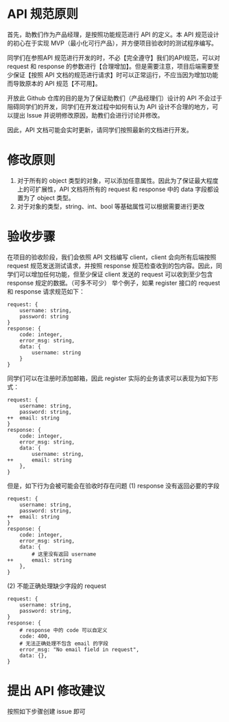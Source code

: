 # API 规范原则
首先，助教们作为产品经理，是按照功能规范进行 API 的定义。本 API 规范设计的初心在于实现 MVP（最小化可行产品），并方便项目验收时的测试程序编写。

同学们在参照API 规范进行开发的时，不必【完全遵守】我们的API规范，可以对 request 和 response 的参数进行【合理增加】。但是需要注意，项目后端需要至少保证【按照 API 文档的规范进行请求】时可以正常运行，不应当因为增加功能而导致原本的 API 规范【不可用】。

开放此 Github 仓库的目的是为了保证助教们（产品经理们）设计的 API 不会过于阻碍同学们的开发，同学们在开发过程中如何有认为 API 设计不合理的地方，可以提出 Issue 并说明修改原因，助教们会进行讨论并修改。

因此，API 文档可能会实时更新，请同学们按照最新的文档进行开发。

# 修改原则
1. 对于所有的 object 类型的对象，可以添加任意属性。因此为了保证最大程度上的可扩展性，API 文档将所有的 request 和 response 中的 data 字段都设置为了 object 类型。
2. 对于对象的类型，string、int、bool 等基础属性可以根据需要进行更改

# 验收步骤
在项目的验收阶段，我们会依照 API 文档编写 client，client 会向所有后端按照 request 规范发送测试请求，并按照 response 规范检查收到的包内容。因此，同学们可以增加任何功能，但至少保证 client 发送的 request 可以收到至少包含 response 规定的数据。（可多不可少）
举个例子，如果 register 接口的 request 和 response 请求规范如下：
```
request: {
    username: string,
    password: string
}
response: {
    code: integer,
    error_msg: string,
    data: {
        username: string
    }
}
```
同学们可以在注册时添加邮箱，因此 register 实际的业务请求可以表现为如下形式：
```
request: {
    username: string,
    password: string,
++  email: string
}
response: {
    code: integer,
    error_msg: string,
    data: {
        username: string,
++      email: string
    },
}
```
但是，如下行为会被可能会在验收时存在问题
(1) response 没有返回必要的字段
```
request: {
    username: string,
    password: string,
++  email: string
}
response: {
    code: integer,
    error_msg: string,
    data: {
        # 这里没有返回 username
++      email: string
    },
}
```
(2) 不能正确处理缺少字段的 request
```
request: {
    username: string,
    password: string,
}
response: {
    # response 中的 code 可以自定义
    code: 400,
    # 无法正确处理不包含 email 的字段
    error_msg: "No email field in request",
    data: {},
}
```
# 提出 API 修改建议
按照如下步骤创建 issue 即可